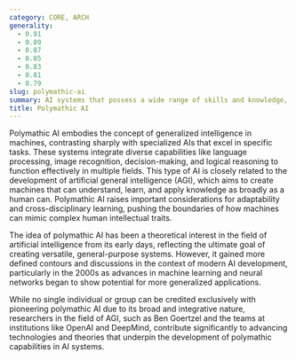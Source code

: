 ```yaml
---
category: CORE, ARCH
generality:
  - 0.91
  - 0.89
  - 0.87
  - 0.85
  - 0.83
  - 0.81
  - 0.79
slug: polymathic-ai
summary: AI systems that possess a wide range of skills and knowledge, enabling them to perform tasks across various domains, much like a human polymath.
title: Polymathic AI
---
```


Polymathic AI embodies the concept of generalized intelligence in machines, contrasting sharply with specialized AIs that excel in specific tasks. These systems integrate diverse capabilities like language processing, image recognition, decision-making, and logical reasoning to function effectively in multiple fields. This type of AI is closely related to the development of artificial general intelligence (AGI), which aims to create machines that can understand, learn, and apply knowledge as broadly as a human can. Polymathic AI raises important considerations for adaptability and cross-disciplinary learning, pushing the boundaries of how machines can mimic complex human intellectual traits.

The idea of polymathic AI has been a theoretical interest in the field of artificial intelligence from its early days, reflecting the ultimate goal of creating versatile, general-purpose systems. However, it gained more defined contours and discussions in the context of modern AI development, particularly in the 2000s as advances in machine learning and neural networks began to show potential for more generalized applications.

While no single individual or group can be credited exclusively with pioneering polymathic AI due to its broad and integrative nature, researchers in the field of AGI, such as Ben Goertzel and the teams at institutions like OpenAI and DeepMind, contribute significantly to advancing technologies and theories that underpin the development of polymathic capabilities in AI systems.
